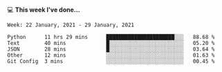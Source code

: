 💻 **This week I've done...**

<!--START_SECTION:waka-->
```text
Week: 22 January, 2021 - 29 January, 2021

Python      11 hrs 29 mins      ██████████████████████░░░   88.68 % 
Text        40 mins             █░░░░░░░░░░░░░░░░░░░░░░░░   05.20 % 
JSON        28 mins             █░░░░░░░░░░░░░░░░░░░░░░░░   03.64 % 
Other       12 mins             ░░░░░░░░░░░░░░░░░░░░░░░░░   01.63 % 
Git Config  3 mins              ░░░░░░░░░░░░░░░░░░░░░░░░░   00.45 %
```
<!--END_SECTION:waka-->
